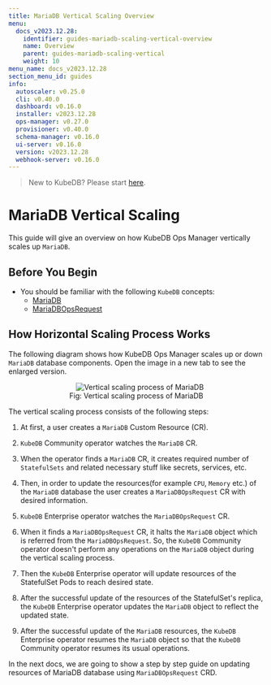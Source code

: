 ```yaml
---
title: MariaDB Vertical Scaling Overview
menu:
  docs_v2023.12.28:
    identifier: guides-mariadb-scaling-vertical-overview
    name: Overview
    parent: guides-mariadb-scaling-vertical
    weight: 10
menu_name: docs_v2023.12.28
section_menu_id: guides
info:
  autoscaler: v0.25.0
  cli: v0.40.0
  dashboard: v0.16.0
  installer: v2023.12.28
  ops-manager: v0.27.0
  provisioner: v0.40.0
  schema-manager: v0.16.0
  ui-server: v0.16.0
  version: v2023.12.28
  webhook-server: v0.16.0
---
```


> New to KubeDB? Please start [here](/docs/v2023.12.28/README).

# MariaDB Vertical Scaling

This guide will give an overview on how KubeDB Ops Manager vertically scales up `MariaDB`.

## Before You Begin

- You should be familiar with the following `KubeDB` concepts:
  - [MariaDB](/docs/v2023.12.28/guides/mariadb/concepts/mariadb/)
  - [MariaDBOpsRequest](/docs/v2023.12.28/guides/mariadb/concepts/opsrequest/)

## How Horizontal Scaling Process Works

The following diagram shows how KubeDB Ops Manager scales up or down `MariaDB` database components. Open the image in a new tab to see the enlarged version.

<figure align="center">
  <img alt="Vertical scaling process of MariaDB" src="/docs/v2023.12.28/guides/mariadb/scaling/vertical-scaling/overview/images/vertical-scaling.jpg">
<figcaption align="center">Fig: Vertical scaling process of MariaDB</figcaption>
</figure>

The vertical scaling process consists of the following steps:

1. At first, a user creates a `MariaDB` Custom Resource (CR).

2. `KubeDB` Community operator watches the `MariaDB` CR.

3. When the operator finds a `MariaDB` CR, it creates required number of `StatefulSets` and related necessary stuff like secrets, services, etc.

4. Then, in order to update the resources(for example `CPU`, `Memory` etc.) of the `MariaDB` database the user creates a `MariaDBOpsRequest` CR with desired information.

5. `KubeDB` Enterprise operator watches the `MariaDBOpsRequest` CR.

6. When it finds a `MariaDBOpsRequest` CR, it halts the `MariaDB` object which is referred from the `MariaDBOpsRequest`. So, the `KubeDB` Community operator doesn't perform any operations on the `MariaDB` object during the vertical scaling process.  

7. Then the `KubeDB` Enterprise operator will update resources of the StatefulSet Pods to reach desired state.

8. After the successful update of the resources of the StatefulSet's replica, the `KubeDB` Enterprise operator updates the `MariaDB` object to reflect the updated state.

9. After the successful update  of the `MariaDB` resources, the `KubeDB` Enterprise operator resumes the `MariaDB` object so that the `KubeDB` Community operator resumes its usual operations.

In the next docs, we are going to show a step by step guide on updating resources of MariaDB database using `MariaDBOpsRequest` CRD.